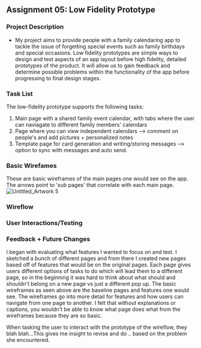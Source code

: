 ## Assignment 05: Low Fidelity Prototype

### Project Description
- My project aims to provide people with a family calendaring app to tackle the issue of forgetting special events such as family birthdays and special occasions. Low fidelity prototypes are simple ways to design and test aspects of an app layout before high fidelity, detailed prototypes of the product. It will allow us to gain feedback and determine possible problems within the functionality of the app before progressing to final design stages.  

### Task List 
The low-fidelity prototype supports the following tasks:
1. Main page with a shared family event calendar, with tabs where the user can naviagate to different family members' calendars
2. Page where you can view independent calendars --> comment on people's and add pictures + personalized notes
3. Template page for card generation and writing/storing messages --> option to sync with messages and auto send. 

### Basic Wirefames
These are basic wireframes of the main pages one would see on the app. The arrows point to 'sub pages' that correlate with each main page. 
![Untitled_Artwork 5](https://user-images.githubusercontent.com/115651524/236349840-30c901be-bcde-4ae0-888f-9df0e7556be5.png)

###  Wireflow

### User Interactions/Testing


### Feedback + Future Changes 
I began with evaluating what features I wanted to focus on and test. I sketched a bunch of different pages and from there I created new pages based off of features that would be on the original pages. Each page gives users different options of tasks to do which will lead them to a different page, so in the beginning it was hard to think about what should and shouldn't belong on a new page vs just a different pop up. The basic wireframes as seen above are the baseline pages and features one would see. The wireframes go into more detail for features and how users can navigate from one page to another. I felt that without explanations or captions, you wouldn't be able to know what page does what from the wireframes because they are so basic. 

When tasking the user to interact with the prototype of the wireflow, they blah blah...This gives me insight to revise and do .. based on the problem she encountered. 
